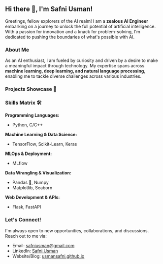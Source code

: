 ## Hi there 👋, I'm Safni Usman!

Greetings, fellow explorers of the AI realm! I am a **zealous AI Engineer** embarking on a journey to unlock the full potential of artificial intelligence. With a passion for innovation and a knack for problem-solving, I'm dedicated to pushing the boundaries of what's possible with AI.

### About Me

As an AI enthusiast, I am fueled by curiosity and driven by a desire to make a meaningful impact through technology. My expertise spans across **machine learning, deep learning, and natural language processing**, enabling me to tackle diverse challenges across various industries.

### Projects Showcase 🚀

### Skills Matrix 🛠️

**Programming Languages:**
- Python, C/C++

**Machine Learning & Data Science:**
- TensorFlow, Scikit-Learn, Keras

**MLOps & Deployment:**
- MLflow

**Data Wrangling & Visualization:**
- Pandas 🐼, Numpy
- Matplotlib, Seaborn

**Web Development & APIs:**
- Flask, FastAPI

### Let's Connect!

I'm always open to new opportunities, collaborations, and discussions. Reach out to me via:

- Email: safniusman@gmail.com
- LinkedIn: [Safni Usman](https://www.linkedin.com/in/safniusman/)
- Website/Blog: [usmansafni.github.io](https://usmansafni.github.io/)
